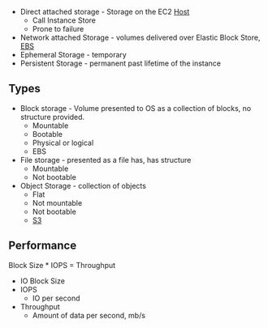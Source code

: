 - Direct attached storage - Storage on the EC2 [Host](../EC2/Architecture.md#Hosts)
	- Call Instance Store
	- Prone to failure
- Network attached Storage - volumes delivered over Elastic Block Store, [EBS](EBS.md)
- Ephemeral Storage - temporary
- Persistent Storage - permanent past lifetime of the instance

## Types
- Block storage - Volume presented to OS as a collection of blocks, no structure provided.
	- Mountable
	- Bootable
	- Physical or logical
	- EBS
- File storage - presented as a file has, has structure
	- Mountable
	- Not bootable
- Object Storage - collection of objects
	- Flat
	- Not mountable
	- Not bootable
	- [S3](../S3/S3.md)

## Performance
Block Size * IOPS = Throughput
- IO Block Size
- IOPS 
	- IO per second
- Throughput
	- Amount of data per second, mb/s